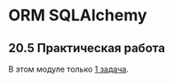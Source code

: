 # ORM SQLAlchemy
## 20.5 Практическая работа

В этом модуле только [1 задача](https://github.com/wafflelios/Python-Advanced/blob/main/mod20/task.py).
